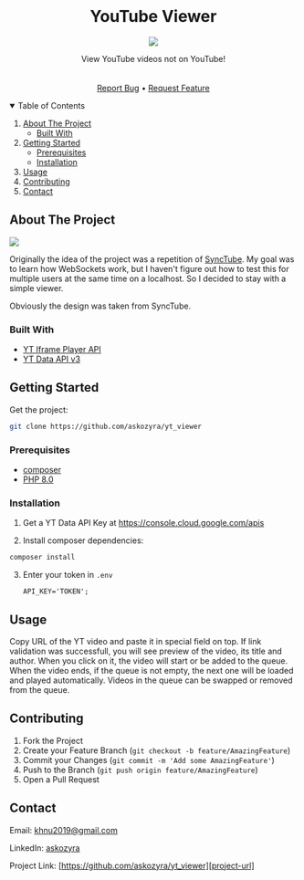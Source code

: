 <!-- PROJECT LOGO -->
<br />
<p align="center">
  <h1 align="center">YouTube Viewer</h3>
  <p align="center">
    <img src="https://user-images.githubusercontent.com/72695696/134879629-7c0e7a52-c5b3-484c-b774-82290cf00e9b.png">
  </p>
  <p align="center">
    View YouTube videos not on YouTube!
    <br/>
    <br/>
    <br/>
    <a href="https://github.com/askozyra/yt_viewer/issues">Report Bug</a>
    •
  <a href="https://github.com/askozyra/yt_viewer/pulls">Request Feature</a>
  </p>
</p>



<!-- TABLE OF CONTENTS -->
<details open="open">
  <summary>Table of Contents</summary>
  <ol>
    <li>
      <a href="#about-the-project">About The Project</a>
      <ul>
        <li><a href="#built-with">Built With</a></li>
      </ul>
    </li>
    <li>
      <a href="#getting-started">Getting Started</a>
      <ul>
        <li><a href="#prerequisites">Prerequisites</a></li>
        <li><a href="#installation">Installation</a></li>
      </ul>
    </li>
    <li><a href="#usage">Usage</a></li>
    <li><a href="#contributing">Contributing</a></li>
    <li><a href="#contact">Contact</a></li>
  </ol>
</details>



<!-- ABOUT THE PROJECT -->
## About The Project

![][project-sc]

Originally the idea of the project was a repetition of [SyncTube](https://sync-tube.de). My goal was to learn how WebSockets work, but I haven't figure out how to test this for multiple users at the same time on a localhost. So I decided to stay with a simple viewer.

Obviously the design was taken from SyncTube.

### Built With

* [YT Iframe Player API](https://developers.google.com/youtube/iframe_api_reference)
* [YT Data API v3](https://console.cloud.google.com/apis)



<!-- GETTING STARTED -->
## Getting Started

Get the project:
  ```sh
  git clone https://github.com/askozyra/yt_viewer
  ```

### Prerequisites

* [composer](https://getcomposer.org/download/)
* [PHP 8.0](https://www.php.net/releases/8.0/ru.php)

### Installation

1. Get a YT Data API Key at https://console.cloud.google.com/apis

2. Install composer dependencies:
  ```sh
  composer install
  ```

3. Enter your token in `.env`
   ```env
   API_KEY='TOKEN';
   ```



<!-- USAGE EXAMPLES -->
## Usage

Copy URL of the YT video and paste it in special field on top. If link validation was successfull, you will see preview of the video, its title and author. When you click on it, the video will start or be added to the queue. When the video ends, if the queue is not empty, the next one will be loaded and played automatically. Videos in the queue can be swapped or removed from the queue.



<!-- CONTRIBUTING -->
## Contributing

1. Fork the Project
2. Create your Feature Branch (`git checkout -b feature/AmazingFeature`)
3. Commit your Changes (`git commit -m 'Add some AmazingFeature'`)
4. Push to the Branch (`git push origin feature/AmazingFeature`)
5. Open a Pull Request



<!-- CONTACT -->
## Contact

Email: khnu2019@gmail.com

LinkedIn: [askozyra](https://linkedin.com/in/askozyra)

Project Link: [https://github.com/askozyra/yt_viewer][project-url]


<!-- MARKDOWN LINKS & IMAGES -->
[project-url]: https://github.com/askozyra/yt_viewer
[project-sc]: https://user-images.githubusercontent.com/72695696/134815141-6d709b52-29d3-4608-886c-41bad14567c4.png
[project-ico]: https://user-images.githubusercontent.com/72695696/134879629-7c0e7a52-c5b3-484c-b774-82290cf00e9b.png
